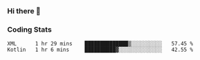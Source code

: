 ### Hi there 👋

<!--
**zvonacusbrle/zvonacusbrle** is a ✨ _special_ ✨ repository because its `README.md` (this file) appears on your GitHub profile.

Here are some ideas to get you started:

- 🔭 I’m currently working on ...
- 🌱 I’m currently learning ...
- 👯 I’m looking to collaborate on ...
- 🤔 I’m looking for help with ...
- 💬 Ask me about ...
- 📫 How to reach me: ...
- 😄 Pronouns: ...
- ⚡ Fun fact: ...
-->

        

### Coding Stats

<!--START_SECTION:waka-->
```text
XML      1 hr 29 mins    ██████████████▒░░░░░░░░░░   57.45 % 
Kotlin   1 hr 6 mins     ██████████▓░░░░░░░░░░░░░░   42.55 % 
```
<!--END_SECTION:waka-->
